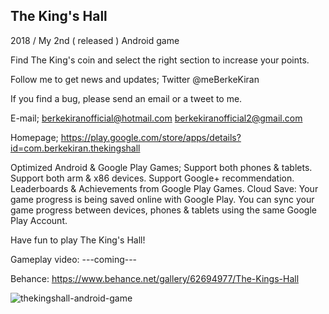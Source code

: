 
The King's Hall
---------------------
2018 / My 2nd ( released ) Android game

Find The King's coin and select the right section to increase your points.

Follow me to get news and updates;
Twitter @meBerkeKiran

If you find a bug, please send an email or a tweet to me. 

E-mail;
berkekiranofficial@hotmail.com
berkekiranofficial2@gmail.com

Homepage;
https://play.google.com/store/apps/details?id=com.berkekiran.thekingshall

Optimized Android & Google Play Games;
Support both phones & tablets.
Support both arm & x86 devices.
Support Google+ recommendation.
Leaderboards & Achievements from Google Play Games.
Cloud Save: Your game progress is being saved online with Google Play. You can sync your game progress between devices, phones & tablets using the same Google Play Account.

Have fun to play The King's Hall!

Gameplay video:
---coming---

Behance:
https://www.behance.net/gallery/62694977/The-Kings-Hall

![thekingshall-android-game](https://mir-s3-cdn-cf.behance.net/project_modules/1400/bd444662694977.5a98535017a96.png) 


